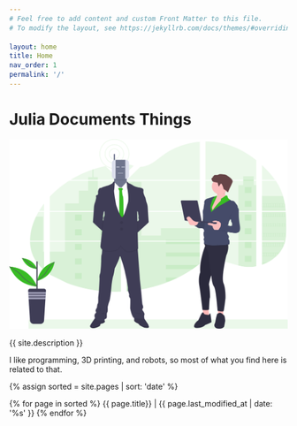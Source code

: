 ```yaml
---
# Feel free to add content and custom Front Matter to this file.
# To modify the layout, see https://jekyllrb.com/docs/themes/#overriding-theme-defaults

layout: home
title: Home
nav_order: 1
permalink: '/'
---
```


# Julia Documents Things

![Programming robots to take over the world](/assets/img/undraw_robotics_kep0.svg)

{{ site.description }}

I like programming, 3D printing, and robots, so most of what you find here is related to that.

{% assign sorted = site.pages | sort: 'date' %}

<p>
<!-- {% comment %} -->
{% for page in sorted %}
    {{ page.title}} | {{ page.last_modified_at | date: '%s' }}
{% endfor %}
<!-- {% endcomment %} -->
</p>